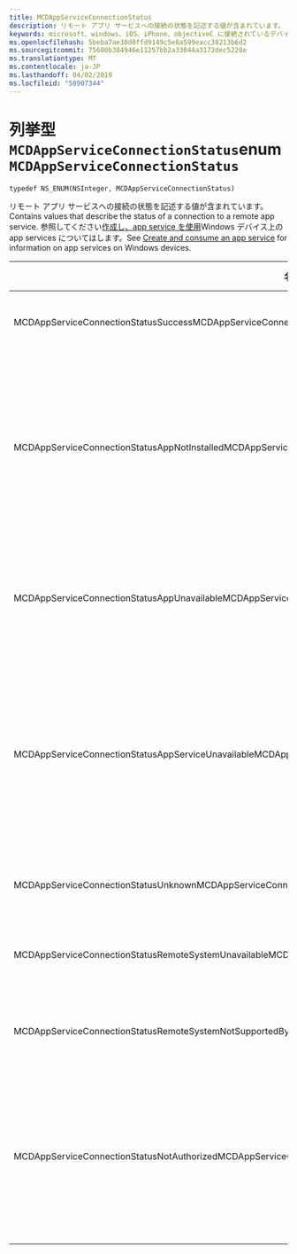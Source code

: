 ```yaml
---
title: MCDAppServiceConnectionStatus
description: リモート アプリ サービスへの接続の状態を記述する値が含まれています。
keywords: microsoft、windows、iOS、iPhone、objectiveC に接続されているデバイス、プロジェクトのローマ
ms.openlocfilehash: 5beba7ae30d8ffd9149c5e8a599eacc38213b6d2
ms.sourcegitcommit: 75680b384946e11257bb2a33044a3172dec5220e
ms.translationtype: MT
ms.contentlocale: ja-JP
ms.lasthandoff: 04/02/2019
ms.locfileid: "58907344"
---
```

# <a name="enum-mcdappserviceconnectionstatus"></a><span data-ttu-id="65f12-104">列挙型 `MCDAppServiceConnectionStatus`</span><span class="sxs-lookup"><span data-stu-id="65f12-104">enum `MCDAppServiceConnectionStatus`</span></span>

```
typedef NS_ENUM(NSInteger, MCDAppServiceConnectionStatus)
```

<span data-ttu-id="65f12-105">リモート アプリ サービスへの接続の状態を記述する値が含まれています。</span><span class="sxs-lookup"><span data-stu-id="65f12-105">Contains values that describe the status of a connection to a remote app service.</span></span> <span data-ttu-id="65f12-106">参照してください[作成し、app service を使用](https://docs.microsoft.com/windows/uwp/launch-resume/how-to-create-and-consume-an-app-service)Windows デバイス上の app services についてはします。</span><span class="sxs-lookup"><span data-stu-id="65f12-106">See [Create and consume an app service](https://docs.microsoft.com/windows/uwp/launch-resume/how-to-create-and-consume-an-app-service) for information on app services on Windows devices.</span></span>

|<span data-ttu-id="65f12-107">名前</span><span class="sxs-lookup"><span data-stu-id="65f12-107">Name</span></span>   |<span data-ttu-id="65f12-108">値</span><span class="sxs-lookup"><span data-stu-id="65f12-108">Value</span></span>   |<span data-ttu-id="65f12-109">説明</span><span class="sxs-lookup"><span data-stu-id="65f12-109">Description</span></span>   |
|--------|-------|-------------|
|<span data-ttu-id="65f12-110">MCDAppServiceConnectionStatusSuccess</span><span class="sxs-lookup"><span data-stu-id="65f12-110">MCDAppServiceConnectionStatusSuccess</span></span> | <span data-ttu-id="65f12-111">0</span><span class="sxs-lookup"><span data-stu-id="65f12-111">0</span></span>| <span data-ttu-id="65f12-112">App service への接続を正常に開きました。</span><span class="sxs-lookup"><span data-stu-id="65f12-112">The connection to the app service was opened successfully.</span></span>|
|<span data-ttu-id="65f12-113">MCDAppServiceConnectionStatusAppNotInstalled</span><span class="sxs-lookup"><span data-stu-id="65f12-113">MCDAppServiceConnectionStatusAppNotInstalled</span></span> | <span data-ttu-id="65f12-114">1</span><span class="sxs-lookup"><span data-stu-id="65f12-114">1</span></span>| <span data-ttu-id="65f12-115">デバイスでは、接続の試みを app service のパッケージがインストールされていません。</span><span class="sxs-lookup"><span data-stu-id="65f12-115">The package for the app service to which a connection was attempted is not installed on the device.</span></span> <span data-ttu-id="65f12-116">App service への接続を開こうとする前に、パッケージがインストールされていることを確認します。</span><span class="sxs-lookup"><span data-stu-id="65f12-116">Check that the package is installed before trying to open a connection to the app service.</span></span>|
|<span data-ttu-id="65f12-117">MCDAppServiceConnectionStatusAppUnavailable</span><span class="sxs-lookup"><span data-stu-id="65f12-117">MCDAppServiceConnectionStatusAppUnavailable</span></span> | <span data-ttu-id="65f12-118">2</span><span class="sxs-lookup"><span data-stu-id="65f12-118">2</span></span>| <span data-ttu-id="65f12-119">接続の試みを app service のパッケージは一時的にご利用いただけません。</span><span class="sxs-lookup"><span data-stu-id="65f12-119">The package for the app service to which a connection was attempted is temporarily unavailable.</span></span> <span data-ttu-id="65f12-120">後でもう一度接続しようとしてください。</span><span class="sxs-lookup"><span data-stu-id="65f12-120">Try to connect again later.</span></span>|
|<span data-ttu-id="65f12-121">MCDAppServiceConnectionStatusAppServiceUnavailable</span><span class="sxs-lookup"><span data-stu-id="65f12-121">MCDAppServiceConnectionStatusAppServiceUnavailable</span></span> | <span data-ttu-id="65f12-122">3</span><span class="sxs-lookup"><span data-stu-id="65f12-122">3</span></span>| <span data-ttu-id="65f12-123">指定したパッケージ ID を持つアプリがインストールされ、使用できるが、アプリは、指定した app service のサポートを宣言しません。</span><span class="sxs-lookup"><span data-stu-id="65f12-123">The app with the specified package ID is installed and available, but the app does not declare support for the specified app service.</span></span> <span data-ttu-id="65f12-124">App service の名前と、アプリのバージョンが正しいことを確認します。</span><span class="sxs-lookup"><span data-stu-id="65f12-124">Check that the name of the app service and the version of the app are correct.</span></span>|
|<span data-ttu-id="65f12-125">MCDAppServiceConnectionStatusUnknown</span><span class="sxs-lookup"><span data-stu-id="65f12-125">MCDAppServiceConnectionStatusUnknown</span></span> | <span data-ttu-id="65f12-126">4</span><span class="sxs-lookup"><span data-stu-id="65f12-126">4</span></span>| <span data-ttu-id="65f12-127">不明な理由で、接続を確立できませんでした。</span><span class="sxs-lookup"><span data-stu-id="65f12-127">The connection could not be established for an unknown reason.</span></span>|
|<span data-ttu-id="65f12-128">MCDAppServiceConnectionStatusRemoteSystemUnavailable</span><span class="sxs-lookup"><span data-stu-id="65f12-128">MCDAppServiceConnectionStatusRemoteSystemUnavailable</span></span> | <span data-ttu-id="65f12-129">5</span><span class="sxs-lookup"><span data-stu-id="65f12-129">5</span></span>| <span data-ttu-id="65f12-130">対象のリモート デバイスまたはアプリケーションでは、接続の使用できなくします。</span><span class="sxs-lookup"><span data-stu-id="65f12-130">The target remote device or application is no longer available for connection.</span></span>|
|<span data-ttu-id="65f12-131">MCDAppServiceConnectionStatusRemoteSystemNotSupportedByApp</span><span class="sxs-lookup"><span data-stu-id="65f12-131">MCDAppServiceConnectionStatusRemoteSystemNotSupportedByApp</span></span> | <span data-ttu-id="65f12-132">6</span><span class="sxs-lookup"><span data-stu-id="65f12-132">6</span></span>|<span data-ttu-id="65f12-133">リモート接続をサポートするためには、クライアント アプリが構成されていません。</span><span class="sxs-lookup"><span data-stu-id="65f12-133">The client app is not configured to support remote connectivity.</span></span>|
|<span data-ttu-id="65f12-134">MCDAppServiceConnectionStatusNotAuthorized</span><span class="sxs-lookup"><span data-stu-id="65f12-134">MCDAppServiceConnectionStatusNotAuthorized</span></span> | <span data-ttu-id="65f12-135">7</span><span class="sxs-lookup"><span data-stu-id="65f12-135">7</span></span>| <span data-ttu-id="65f12-136">クライアント デバイスは、リモート接続をサポートする権限がありません。</span><span class="sxs-lookup"><span data-stu-id="65f12-136">The client device is not authorized to support remote connectivity.</span></span> <span data-ttu-id="65f12-137">これは、MCDAppServiceConnection に無効なトークンが渡されるために発生する可能性があります。</span><span class="sxs-lookup"><span data-stu-id="65f12-137">This may occur because the MCDAppServiceConnection was passed an invalid token.</span></span>|